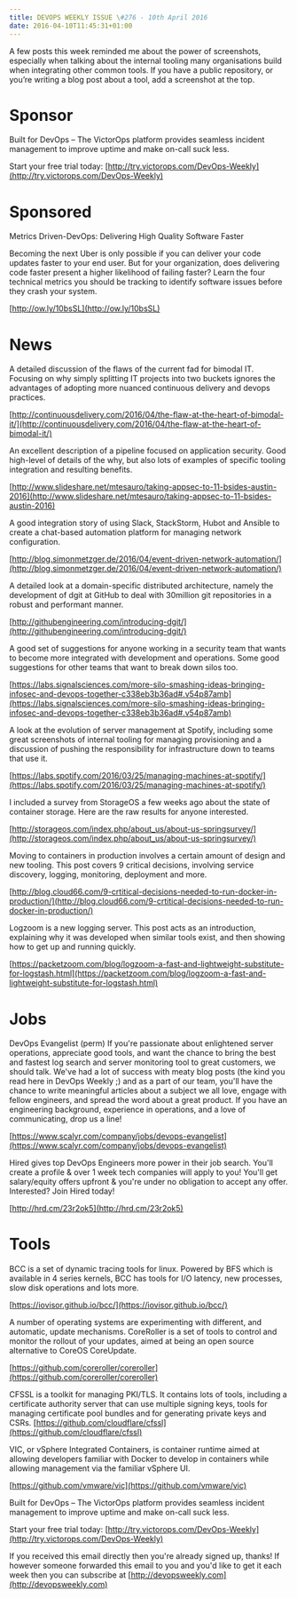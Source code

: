 ```yaml
---
title: DEVOPS WEEKLY ISSUE \#276 - 10th April 2016 
date: 2016-04-10T11:45:31+01:00
---
```


A few posts this week reminded me about the power of screenshots, especially when talking about the internal tooling many organisations build when integrating other common tools. If you have a public repository, or you’re writing a blog post about a tool, add a screenshot at the top.


Sponsor
======

Built for DevOps – The VictorOps platform provides seamless incident management to improve uptime and make on-call suck less.

Start your free trial today: [http://try.victorops.com/DevOps-Weekly](http://try.victorops.com/DevOps-Weekly)


Sponsored
========

Metrics Driven-DevOps: Delivering High Quality Software Faster

Becoming the next Uber is only possible if you can deliver your code updates faster to your end user. But for your organization, does delivering code faster present a higher likelihood of failing faster? Learn the four technical metrics you should be tracking to identify software issues before they crash your system.

[http://ow.ly/10bsSL](http://ow.ly/10bsSL)


News
====

A detailed discussion of the flaws of the current fad for bimodal IT. Focusing on why simply splitting IT projects into two buckets ignores the advantages of adopting more nuanced continuous delivery and devops practices.

[http://continuousdelivery.com/2016/04/the-flaw-at-the-heart-of-bimodal-it/](http://continuousdelivery.com/2016/04/the-flaw-at-the-heart-of-bimodal-it/)


An excellent description of a pipeline focused on application security. Good high-level of details of the why, but also lots of examples of specific tooling integration and resulting benefits.

[http://www.slideshare.net/mtesauro/taking-appsec-to-11-bsides-austin-2016](http://www.slideshare.net/mtesauro/taking-appsec-to-11-bsides-austin-2016)


A good integration story of using Slack, StackStorm, Hubot and Ansible to create a chat-based automation platform for managing network configuration.

[http://blog.simonmetzger.de/2016/04/event-driven-network-automation/](http://blog.simonmetzger.de/2016/04/event-driven-network-automation/)


A detailed look at a domain-specific distributed architecture, namely the development of dgit at GitHub to deal with 30million git repositories in a robust and performant manner.

[http://githubengineering.com/introducing-dgit/](http://githubengineering.com/introducing-dgit/)


A good set of suggestions for anyone working in a security team that wants to become more integrated with development and operations. Some good suggestions for other teams that want to break down silos too.

[https://labs.signalsciences.com/more-silo-smashing-ideas-bringing-infosec-and-devops-together-c338eb3b36ad#.v54p87amb](https://labs.signalsciences.com/more-silo-smashing-ideas-bringing-infosec-and-devops-together-c338eb3b36ad#.v54p87amb)


A look at the evolution of server management at Spotify, including some great screenshots of internal tooling for managing provisioning and a discussion of pushing the responsibility for infrastructure down to teams that use it.

[https://labs.spotify.com/2016/03/25/managing-machines-at-spotify/](https://labs.spotify.com/2016/03/25/managing-machines-at-spotify/)


I included a survey from StorageOS a few weeks ago about the state of container storage. Here are the raw results for anyone interested.

[http://storageos.com/index.php/about_us/about-us-springsurvey/](http://storageos.com/index.php/about_us/about-us-springsurvey/)


Moving to containers in production involves a certain amount of design and new tooling. This post covers 9 critical decisions, involving service discovery, logging, monitoring, deployment and more.

[http://blog.cloud66.com/9-crtitical-decisions-needed-to-run-docker-in-production/](http://blog.cloud66.com/9-crtitical-decisions-needed-to-run-docker-in-production/)


Logzoom is a new logging server. This post acts as an introduction, explaining why it was developed when similar tools exist, and then showing how to get up and running quickly.

[https://packetzoom.com/blog/logzoom-a-fast-and-lightweight-substitute-for-logstash.html](https://packetzoom.com/blog/logzoom-a-fast-and-lightweight-substitute-for-logstash.html)


Jobs
====

DevOps Evangelist (perm)
If you're passionate about enlightened server operations, appreciate good tools, and want the chance to bring the best and fastest log search and server monitoring tool to great customers, we should talk. We've had a lot of success with meaty blog posts (the kind you read here in DevOps Weekly ;) and as a part of our team, you'll have the chance to write meaningful articles about a subject we all love, engage with fellow engineers, and spread the word about a great product.  If you have an engineering background, experience in operations, and a love of communicating, drop us a line!

[https://www.scalyr.com/company/jobs/devops-evangelist](https://www.scalyr.com/company/jobs/devops-evangelist)


Hired gives top DevOps Engineers more power in their job search. You'll create a profile & over 1 week tech companies will apply to you! You'll get salary/equity offers upfront & you're under no obligation to accept any offer. Interested? Join Hired today!

[http://hrd.cm/23r2ok5](http://hrd.cm/23r2ok5)


Tools
=====

BCC is a set of dynamic tracing tools for linux. Powered by BFS which is available in 4 series kernels, BCC has tools for I/O latency, new processes, slow disk operations and lots more.

[https://iovisor.github.io/bcc/](https://iovisor.github.io/bcc/)


A number of operating systems are experimenting with different, and automatic, update mechanisms. CoreRoller is a set of tools to control and monitor the rollout of your updates, aimed at being an open source alternative to CoreOS CoreUpdate.

[https://github.com/coreroller/coreroller](https://github.com/coreroller/coreroller)


CFSSL is a toolkit for managing PKI/TLS. It contains lots of tools, including a certificate authority server that can use multiple signing keys, tools for managing certificate pool bundles and for generating private keys and CSRs.
[https://github.com/cloudflare/cfssl](https://github.com/cloudflare/cfssl)


VIC, or vSphere Integrated Containers, is container runtime aimed at allowing developers familiar with Docker to develop in containers while allowing management via the familiar vSphere UI.

[https://github.com/vmware/vic](https://github.com/vmware/vic)


Built for DevOps – The VictorOps platform provides seamless incident management to improve uptime and make on-call suck less.

Start your free trial today: [http://try.victorops.com/DevOps-Weekly](http://try.victorops.com/DevOps-Weekly)


If you received this email directly then you're already signed up, thanks! If however someone forwarded this email to you and you'd like to get it each week then you can subscribe at [http://devopsweekly.com](http://devopsweekly.com)

